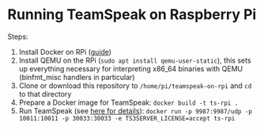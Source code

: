# Running TeamSpeak on Raspberry Pi

Steps:

1. Install Docker on RPi ([guide](https://phoenixnap.com/kb/docker-on-raspberry-pi))
2. Install QEMU on the RPi (`sudo apt install qemu-user-static`), this sets up everything necessary for interpreting x86_64 binaries with QEMU (binfmt_misc handlers in particular)
3. Clone or download this repository to `/home/pi/teamspeak-on-rpi` and `cd` to that directory
4. Prepare a Docker image for TeamSpeak: `docker build -t ts-rpi .`
5. Run TeamSpeak (see [here for details](https://hub.docker.com/_/teamspeak)): `docker run -p 9987:9987/udp -p 10011:10011 -p 30033:30033 -e TS3SERVER_LICENSE=accept ts-rpi`
